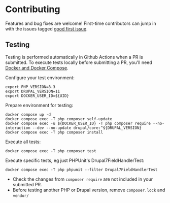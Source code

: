 # Contributing

Features and bug fixes are welcome! First-time contributors can jump in with the issues tagged [good first issue](https://github.com/jhedstrom/DrupalDriver/issues?q=is%3Aissue+is%3Aopen+label%3A%22good+first+issue%22).

## Testing

Testing is performed automatically in Github Actions when a PR is submitted. To execute tests locally before submitting a PR, you'll need [Docker and Docker Compose](https://docs.docker.com/engine/install/).

Configure your test environment:

```
export PHP_VERSION=8.3
export DRUPAL_VERSION=11
export DOCKER_USER_ID=${UID}
```

Prepare environment for testing:

```
docker compose up -d
docker compose exec -T php composer self-update
docker compose exec -u ${DOCKER_USER_ID} -T php composer require --no-interaction --dev --no-update drupal/core:^${DRUPAL_VERSION}
docker compose exec -T php composer install
```

Execute all tests:

```
docker compose exec -T php composer test
```

Execute specific tests, eg just PHPUnit's Drupal7FieldHandlerTest:

```
docker compose exec -T php phpunit --filter Drupal7FieldHandlerTest
```

- Check the changes from `composer require` are not included in your submitted PR.
- Before testing another PHP or Drupal version, remove `composer.lock` and `vendor/`
